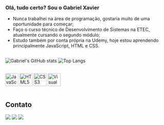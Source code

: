 ### Olá, tudo certo? Sou o Gabriel Xavier

- Nunca trabalhei na área de programação, gostaria muito de uma oportunidade para começar;
- Faço o curso técnico de Desenvolvimento de Sistemas na ETEC, atualmente cursando o segundo módulo;
- Estudo também por conta própria na Udemy, hoje estou aprendendo principalmente JavaScript, HTML e CSS.

##

![Gabriel's GitHub stats](https://github-readme-stats.vercel.app/api?username=gabrielXavierPereira&count_private=true&show_icons=true&theme=dark)
![Top Langs](https://github-readme-stats.vercel.app/api/top-langs/?username=gabrielXavierPereira&layout=compact&theme=dark)

<div style="display: inline_block"></br>
  <img align="center" alt="JavaScript Logo" height="40" src="https://cdn.jsdelivr.net/gh/devicons/devicon/icons/javascript/javascript-plain.svg" />
  <img align="center" alt="HTML5 Logo" height="40" src="https://cdn.jsdelivr.net/gh/devicons/devicon/icons/html5/html5-plain.svg" />
  <img align="center" alt="CSS3 Logo" height="40" src="https://cdn.jsdelivr.net/gh/devicons/devicon/icons/css3/css3-plain.svg" />
  <img align="center" alt="Visual Studio Code Logo" height="40" src="https://cdn.jsdelivr.net/gh/devicons/devicon/icons/visualstudio/visualstudio-plain.svg" />
</div></br>

## Contato

<div>
  <a href="mailto:gabrielxavier.dev@gmail.com" target="blank"><img src="https://img.shields.io/badge/Gmail-D14836?style=for-the-badge&logo=gmail&logoColor=white" target="blank"></a>
  <a href="https://www.linkedin.com/in/gabriel-xavier-pereira/" target="blank"><img src="https://img.shields.io/badge/linkedin-%230077B5.svg?style=for-the-badge&logo=linkedin&logoColor=white"></a>
  <a href="https://www.udemy.com/user/gabriel-xavier-75/" target="_blank"><img src="https://img.shields.io/badge/Udemy-A435F0?style=for-the-badge&logo=Udemy&logoColor=white" target="_blank"></a>
</div>
